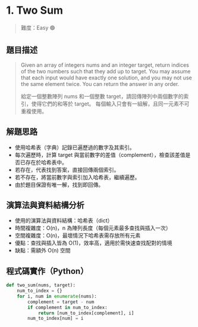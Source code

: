 # 1. Two Sum

> 難度：Easy 🟢

## 題目描述
> Given an array of integers nums and an integer target, return indices of the two numbers such that they add up to target.
> You may assume that each input would have exactly one solution, and you may not use the same element twice.
> You can return the answer in any order.
>
> 給定一個整數陣列 nums 和一個整數 target，請回傳陣列中兩個數字的索引，使得它們的和等於 target。
> 每個輸入只會有一組解，且同一元素不可重複使用。

## 解題思路
- 使用哈希表（字典）記錄已遍歷過的數字及其索引。
- 每次遍歷時，計算 target 與當前數字的差值（complement），檢查該差值是否已存在於哈希表中。
- 若存在，代表找到答案，直接回傳兩個索引。
- 若不存在，將當前數字與索引加入哈希表，繼續遍歷。
- 由於題目保證有唯一解，找到即回傳。

## 演算法與資料結構分析
- 使用的演算法與資料結構：哈希表（dict）
- 時間複雜度：O(n)，n 為陣列長度（每個元素最多查找與插入一次）
- 空間複雜度：O(n)，最壞情況下哈希表需存放所有元素
- 優點：查找與插入皆為 O(1)，效率高，適用於需快速查找配對的情境
- 缺點：需額外 O(n) 空間

## 程式碼實作（Python）
```python
def two_sum(nums, target):
    num_to_index = {}
    for i, num in enumerate(nums):
        complement = target - num
        if complement in num_to_index:
            return [num_to_index[complement], i]
        num_to_index[num] = i
```
